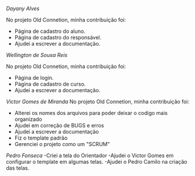 *Dayany Alves*

No projeto Old Connetion, minha contribuição foi:
- Página de cadastro do aluno.
- Página de cadastro do responsável.
-  Ajudei a escrever a documentação.


*Wellington de Sousa Reis*

No projeto Old Connetion, minha contribuição foi:
- Página de login.
- Página de cadastro de curso.
-  Ajudei a escrever a documentação.

*Victor Gomes de Miranda*
No projeto Old Connetion, minha contribuição foi:

- Alterei os nomes dos arquivos para poder deixar o codigo mais organizado
- Ajudei em correção de BUGS e erros
- Ajudei a escrever a documentação
- Fiz o template padrão
- Gerenciei o projeto como um "SCRUM"
  
*Pedro Fonseca*
-Criei a tela do Orientador
-Ajudei o Victor Gomes em configurar o template em algumas telas.
-Ajudei o Pedro Camilo na criação das telas.
